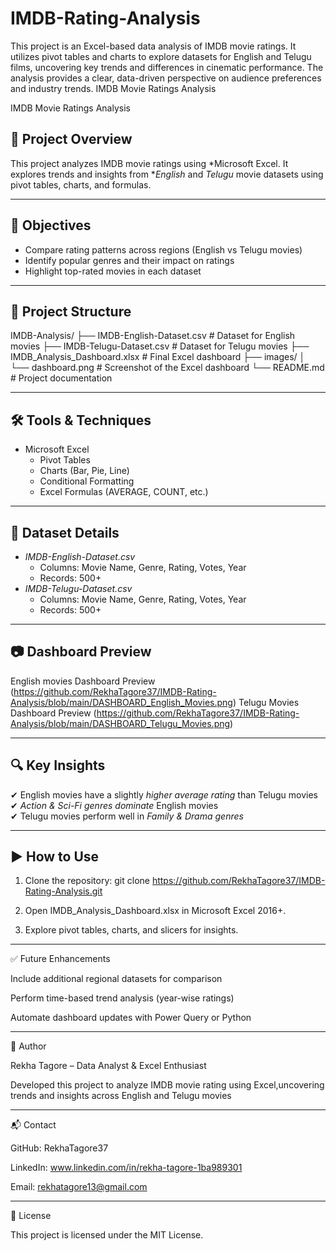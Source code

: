 # IMDB-Rating-Analysis
This project is an Excel-based data analysis of IMDB movie ratings. It utilizes pivot tables and charts to explore datasets for English and Telugu films, uncovering key trends and differences in cinematic performance. The analysis provides a clear, data-driven perspective on audience preferences and industry trends.
IMDB Movie Ratings Analysis

IMDB Movie Ratings Analysis

## 📌 Project Overview
This project analyzes IMDB movie ratings using *Microsoft Excel. It explores trends and insights from **English* and *Telugu* movie datasets using pivot tables, charts, and formulas.

---

## 🎯 Objectives
- Compare rating patterns across regions (English vs Telugu movies)  
- Identify popular genres and their impact on ratings  
- Highlight top-rated movies in each dataset  

---

## 📂 Project Structure

IMDB-Analysis/ ├── IMDB-English-Dataset.csv       # Dataset for English movies ├── IMDB-Telugu-Dataset.csv        # Dataset for Telugu movies ├── IMDB_Analysis_Dashboard.xlsx   # Final Excel dashboard ├── images/ │   └── dashboard.png              # Screenshot of the Excel dashboard └── README.md                      # Project documentation

---

## 🛠 Tools & Techniques
- Microsoft Excel  
  - Pivot Tables  
  - Charts (Bar, Pie, Line)  
  - Conditional Formatting  
  - Excel Formulas (AVERAGE, COUNT, etc.)

---

## 📑 Dataset Details
- *IMDB-English-Dataset.csv*  
  - Columns: Movie Name, Genre, Rating, Votes, Year  
  - Records: 500+  
- *IMDB-Telugu-Dataset.csv*  
  - Columns: Movie Name, Genre, Rating, Votes, Year  
  - Records: 500+  

---

## 📷 Dashboard Preview
English movies Dashboard Preview (https://github.com/RekhaTagore37/IMDB-Rating-Analysis/blob/main/DASHBOARD_English_Movies.png) 
Telugu Movies Dashboard Preview (https://github.com/RekhaTagore37/IMDB-Rating-Analysis/blob/main/DASHBOARD_Telugu_Movies.png)


---

## 🔍 Key Insights
✔ English movies have a slightly *higher average rating* than Telugu movies  
✔ *Action & Sci-Fi genres dominate* English movies  
✔ Telugu movies perform well in *Family & Drama genres*

---

## ▶ How to Use
1. Clone the repository: git clone https://github.com/RekhaTagore37/IMDB-Rating-Analysis.git

2. Open IMDB_Analysis_Dashboard.xlsx in Microsoft Excel 2016+.


3. Explore pivot tables, charts, and slicers for insights.




---

✅ Future Enhancements

Include additional regional datasets for comparison

Perform time-based trend analysis (year-wise ratings)

Automate dashboard updates with Power Query or Python



---

👤 Author

Rekha Tagore – Data Analyst & Excel Enthusiast

Developed this project to analyze IMDB movie rating using Excel,uncovering trends and insights across English and Telugu movies

---

📬 Contact

GitHub: RekhaTagore37

LinkedIn: www.linkedin.com/in/rekha-tagore-1ba989301

Email: rekhatagore13@gmail.com



---

📄 License

This project is licensed under the MIT License.
